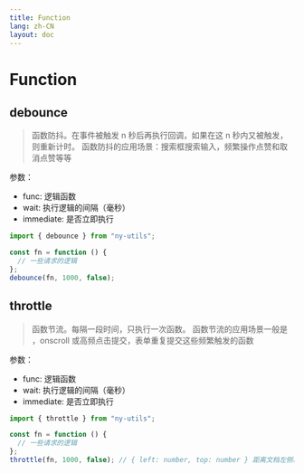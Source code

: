 ```yaml
---
title: Function
lang: zh-CN
layout: doc
---
```


# Function

## debounce

> 函数防抖。在事件被触发 n 秒后再执行回调，如果在这 n 秒内又被触发，则重新计时。
> 函数防抖的应用场景：搜索框搜索输入，频繁操作点赞和取消点赞等等

参数：

- func: 逻辑函数
- wait: 执行逻辑的间隔（毫秒）
- immediate: 是否立即执行

```js
import { debounce } from "ny-utils";

const fn = function () {
  // 一些请求的逻辑
};
debounce(fn, 1000, false);
```

## throttle

> 函数节流。每隔一段时间，只执行一次函数。
> 函数节流的应用场景一般是 ，onscroll 或高频点击提交，表单重复提交这些频繁触发的函数

参数：

- func: 逻辑函数
- wait: 执行逻辑的间隔（毫秒）
- immediate: 是否立即执行

```js
import { throttle } from "ny-utils";

const fn = function () {
  // 一些请求的逻辑
};
throttle(fn, 1000, false); // { left: number, top: number } 距离文档左侧、顶部的距离
```
